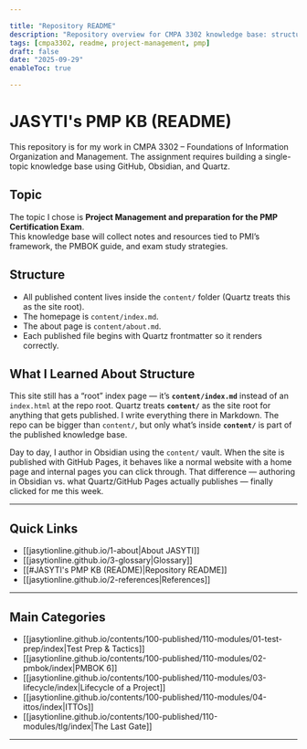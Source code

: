 ```yaml
---

title: "Repository README"
description: "Repository overview for CMPA 3302 knowledge base: structure, topic, and purpose."
tags: [cmpa3302, readme, project-management, pmp]
draft: false
date: "2025-09-29"
enableToc: true

---
```


# JASYTI's PMP KB (README)

This repository is for my work in CMPA 3302 – Foundations of Information Organization and Management.  The assignment requires building a single-topic knowledge base using GitHub, Obsidian, and Quartz.
## Topic
The topic I chose is **Project Management and preparation for the PMP Certification Exam**.  
This knowledge base will collect notes and resources tied to PMI’s framework, the PMBOK guide, and exam study strategies.
## Structure
- All published content lives inside the `content/` folder (Quartz treats this as the site root).
- The homepage is `content/index.md`.
- The about page is `content/about.md`.
- Each published file begins with Quartz frontmatter so it renders correctly.
## What I Learned About Structure

This site still has a “root” index page — it’s **`content/index.md`** instead of an `index.html` at the repo root. Quartz treats **`content/`** as the site root for anything that gets published. I write everything there in Markdown. The repo can be bigger than `content/`, but only what’s inside **`content/`** is part of the published knowledge base.

Day to day, I author in Obsidian using the `content/` vault. When the site is published with GitHub Pages, it behaves like a normal website with a home page and internal pages you can click through. That difference — authoring in Obsidian vs. what Quartz/GitHub Pages actually publishes — finally clicked for me this week.

---
## Quick Links
- [[jasytionline.github.io/1-about|About JASYTI]]
- [[jasytionline.github.io/3-glossary|Glossary]]
- [[#JASYTI's PMP KB (README)|Repository README]]
- [[jasytionline.github.io/2-references|References]]

---
## Main Categories
- [[jasytionline.github.io/contents/100-published/110-modules/01-test-prep/index|Test Prep & Tactics]]
- [[jasytionline.github.io/contents/100-published/110-modules/02-pmbok/index|PMBOK 6]]
- [[jasytionline.github.io/contents/100-published/110-modules/03-lifecycle/index|Lifecycle of a Project]]
- [[jasytionline.github.io/contents/100-published/110-modules/04-ittos/index|ITTOs]]
- [[jasytionline.github.io/contents/100-published/110-modules/tlg/index|The Last Gate]]

---
